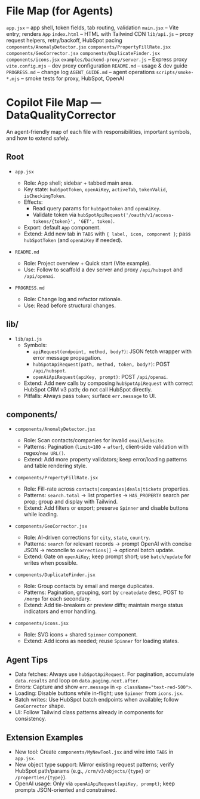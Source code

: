 # File Map (for Agents)

`app.jsx` – app shell, token fields, tab routing, validation
`main.jsx` – Vite entry; renders `App`
`index.html` – HTML with Tailwind CDN
`lib/api.js` – proxy request helpers, retry/backoff, HubSpot pacing
`components/AnomalyDetector.jsx`
`components/PropertyFillRate.jsx`
`components/GeoCorrector.jsx`
`components/DuplicateFinder.jsx`
`components/icons.jsx`
`examples/backend-proxy/server.js` – Express proxy
`vite.config.mjs` – dev proxy configuration
`README.md` – usage & dev guide
`PROGRESS.md` – change log
`AGENT_GUIDE.md` – agent operations
`scripts/smoke-*.mjs` – smoke tests for proxy, HubSpot, OpenAI
# Copilot File Map — DataQualityCorrector

An agent-friendly map of each file with responsibilities, important symbols, and how to extend safely.

## Root
- `app.jsx`
  - Role: App shell; sidebar + tabbed main area.
  - Key state: `hubSpotToken`, `openAiKey`, `activeTab`, `tokenValid`, `isCheckingToken`.
  - Effects:
    - Read query params for `hubSpotToken` and `openAiKey`.
    - Validate token via `hubSpotApiRequest('/oauth/v1/access-tokens/{token}', 'GET', token)`.
  - Export: default `App` component.
  - Extend: Add new tab in `TABS` with `{ label, icon, component }`; pass `hubSpotToken` (and `openAiKey` if needed).

- `README.md`
  - Role: Project overview + Quick start (Vite example).
  - Use: Follow to scaffold a dev server and proxy `/api/hubspot` and `/api/openai`.

- `PROGRESS.md`
  - Role: Change log and refactor rationale.
  - Use: Read before structural changes.

## lib/
- `lib/api.js`
  - Symbols:
    - `apiRequest(endpoint, method, body?)`: JSON fetch wrapper with error message propagation.
    - `hubSpotApiRequest(path, method, token, body?)`: POST `/api/hubspot`.
    - `openAiApiRequest(apiKey, prompt)`: POST `/api/openai`.
  - Extend: Add new calls by composing `hubSpotApiRequest` with correct HubSpot CRM v3 path; do not call HubSpot directly.
  - Pitfalls: Always pass `token`; surface `err.message` to UI.

## components/
- `components/AnomalyDetector.jsx`
  - Role: Scan contacts/companies for invalid `email`/`website`.
  - Patterns: Pagination (`limit=100` + `after`), client-side validation with regex/`new URL()`.
  - Extend: Add more property validators; keep error/loading patterns and table rendering style.

- `components/PropertyFillRate.jsx`
  - Role: Fill-rate across `contacts|companies|deals|tickets` properties.
  - Patterns: `search.total` → list properties → `HAS_PROPERTY` search per prop; group and display with Tailwind.
  - Extend: Add filters or export; preserve `Spinner` and disable buttons while loading.

- `components/GeoCorrector.jsx`
  - Role: AI-driven corrections for `city`, `state`, `country`.
  - Patterns: `search` for relevant records → prompt OpenAI with concise JSON → reconcile to `corrections[]` → optional batch update.
  - Extend: Gate on `openAiKey`; keep prompt short; use `batch/update` for writes when possible.

- `components/DuplicateFinder.jsx`
  - Role: Group contacts by email and merge duplicates.
  - Patterns: Pagination, grouping, sort by `createdate` desc, POST to `/merge` for each secondary.
  - Extend: Add tie-breakers or preview diffs; maintain merge status indicators and error handling.

- `components/icons.jsx`
  - Role: SVG icons + shared `Spinner` component.
  - Extend: Add icons as needed; reuse `Spinner` for loading states.

## Agent Tips
- Data fetches: Always use `hubSpotApiRequest`. For pagination, accumulate `data.results` and loop on `data.paging.next.after`.
- Errors: Capture and show `err.message` in `<p className="text-red-500">`.
- Loading: Disable buttons while in-flight; use `Spinner` from `icons.jsx`.
- Batch writes: Use HubSpot batch endpoints when available; follow `GeoCorrector` shape.
- UI: Follow Tailwind class patterns already in components for consistency.

## Extension Examples
- New tool: Create `components/MyNewTool.jsx` and wire into `TABS` in `app.jsx`.
- New object type support: Mirror existing request patterns; verify HubSpot path/params (e.g., `/crm/v3/objects/{type}` or `/properties/{type}`).
- OpenAI usage: Only via `openAiApiRequest(apiKey, prompt)`; keep prompts JSON-oriented and constrained.
